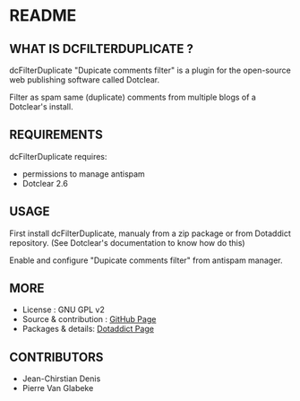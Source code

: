 # README

## WHAT IS DCFILTERDUPLICATE ?

dcFilterDuplicate "Dupicate comments filter" is a plugin for the 
open-source web publishing software called Dotclear.

Filter as spam same (duplicate) comments from multiple blogs of a Dotclear's install.

## REQUIREMENTS

 dcFilterDuplicate requires: 

  * permissions to manage antispam
  * Dotclear 2.6

## USAGE

First install dcFilterDuplicate, manualy from a zip package or from 
Dotaddict repository. (See Dotclear's documentation to know how do this)

Enable and configure "Dupicate comments filter" from antispam manager.

## MORE

 * License : GNU GPL v2
 * Source & contribution : [GitHub Page](https://github.com/JcDenis/dcFilterDuplicate)
 * Packages & details:  [Dotaddict Page](https://plugins.dotaddict.org/dc2/details/dcFilterDuplicate)

## CONTRIBUTORS

 * Jean-Chirstian Denis
 * Pierre Van Glabeke